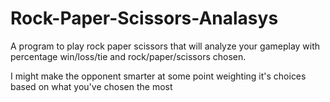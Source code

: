 # Rock-Paper-Scissors-Analasys
A program to play rock paper scissors that will analyze your gameplay with percentage win/loss/tie and rock/paper/scissors chosen.

I might make the opponent smarter at some point weighting it's choices based on what you've chosen the most

